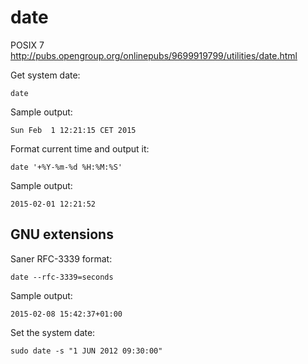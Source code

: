 # date

POSIX 7 <http://pubs.opengroup.org/onlinepubs/9699919799/utilities/date.html>

Get system date:

    date

Sample output:

    Sun Feb  1 12:21:15 CET 2015

Format current time and output it:

    date '+%Y-%m-%d %H:%M:%S'

Sample output:

    2015-02-01 12:21:52

## GNU extensions

Saner RFC-3339 format:

    date --rfc-3339=seconds

Sample output:

    2015-02-08 15:42:37+01:00

Set the system date:

    sudo date -s "1 JUN 2012 09:30:00"
